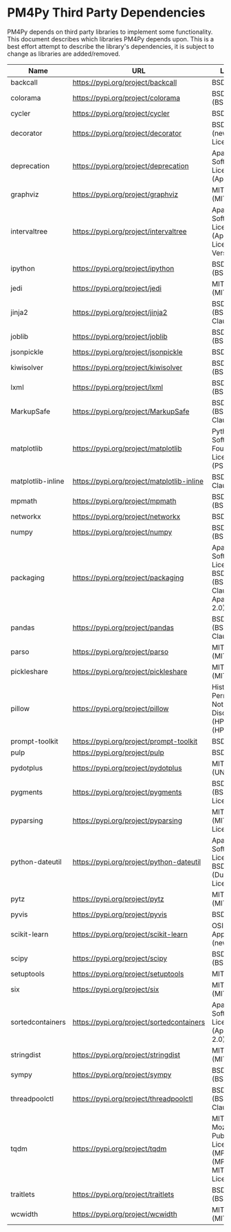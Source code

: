 # PM4Py Third Party Dependencies

PM4Py depends on third party libraries to implement some functionality. This document describes which libraries
PM4Py depends upon. This is a best effort attempt to describe the library's dependencies, it is subject to change as
libraries are added/removed.

| Name | URL | License | Version |
| --------------------------- | ------------------------------------------------------------ | --------------------------- | ------------------- |
| backcall | https://pypi.org/project/backcall | BSD License | 0.2.0 |
| colorama | https://pypi.org/project/colorama | BSD License (BSD) | 0.4.4 |
| cycler | https://pypi.org/project/cycler | BSD | 0.10.0 |
| decorator | https://pypi.org/project/decorator | BSD License (new BSD License) | 5.0.9 |
| deprecation | https://pypi.org/project/deprecation | Apache Software License (Apache 2) | 2.1.0 |
| graphviz | https://pypi.org/project/graphviz | MIT License (MIT) | 0.17 |
| intervaltree | https://pypi.org/project/intervaltree | Apache Software License (Apache License, Version 2.0) | 3.1.0 |
| ipython | https://pypi.org/project/ipython | BSD License (BSD) | 7.27.0 |
| jedi | https://pypi.org/project/jedi | MIT License (MIT) | 0.18.0 |
| jinja2 | https://pypi.org/project/jinja2 | BSD License (BSD-3-Clause) | 3.0.1 |
| joblib | https://pypi.org/project/joblib | BSD License (BSD) | 1.0.1 |
| jsonpickle | https://pypi.org/project/jsonpickle | BSD License | 2.0.0 |
| kiwisolver | https://pypi.org/project/kiwisolver | BSD License (BSD) | 1.3.2 |
| lxml | https://pypi.org/project/lxml | BSD License (BSD) | 4.6.3 |
| MarkupSafe | https://pypi.org/project/MarkupSafe | BSD License (BSD-3-Clause) | 2.0.1 |
| matplotlib | https://pypi.org/project/matplotlib | Python Software Foundation License (PSF) | 3.5.0b1 |
| matplotlib-inline | https://pypi.org/project/matplotlib-inline | BSD 3-Clause | 0.1.3 |
| mpmath | https://pypi.org/project/mpmath | BSD License (BSD) | 1.2.1 |
| networkx | https://pypi.org/project/networkx | BSD License | 2.6.2 |
| numpy | https://pypi.org/project/numpy | BSD License (BSD) | 1.21.2 |
| packaging | https://pypi.org/project/packaging | Apache Software License, BSD License (BSD-2-Clause or Apache-2.0) | 21.0 |
| pandas | https://pypi.org/project/pandas | BSD License (BSD-3-Clause) | 1.3.2 |
| parso | https://pypi.org/project/parso | MIT License (MIT) | 0.8.2 |
| pickleshare | https://pypi.org/project/pickleshare | MIT License (MIT) | 0.7.5 |
| pillow | https://pypi.org/project/pillow | Historical Permission Notice and Disclaimer (HPND) (HPND) | 8.3.2 |
| prompt-toolkit | https://pypi.org/project/prompt-toolkit | BSD License | 3.0.20 |
| pulp | https://pypi.org/project/pulp | BSD License | 2.1 |
| pydotplus | https://pypi.org/project/pydotplus | MIT License (UNKNOWN) | 2.0.2 |
| pygments | https://pypi.org/project/pygments | BSD License (BSD License) | 2.10.0 |
| pyparsing | https://pypi.org/project/pyparsing | MIT License (MIT License) | 3.0.0b3 |
| python-dateutil | https://pypi.org/project/python-dateutil | Apache Software License, BSD License (Dual License) | 2.8.2 |
| pytz | https://pypi.org/project/pytz | MIT License (MIT) | 2021.1 |
| pyvis | https://pypi.org/project/pyvis | BSD | 0.1.9 |
| scikit-learn | https://pypi.org/project/scikit-learn | OSI Approved (new BSD) | 1.0rc1 |
| scipy | https://pypi.org/project/scipy | BSD License (BSD) | 1.7.1 |
| setuptools | https://pypi.org/project/setuptools | MIT License | 58.0.3 |
| six | https://pypi.org/project/six | MIT License (MIT) | 1.16.0 |
| sortedcontainers | https://pypi.org/project/sortedcontainers | Apache Software License (Apache 2.0) | 2.4.0 |
| stringdist | https://pypi.org/project/stringdist | MIT License (MIT) | 1.0.9 |
| sympy | https://pypi.org/project/sympy | BSD License (BSD) | 1.8 |
| threadpoolctl | https://pypi.org/project/threadpoolctl | BSD License (BSD-3-Clause) | 2.2.0 |
| tqdm | https://pypi.org/project/tqdm | MIT License, Mozilla Public License 2.0 (MPL 2.0) (MPLv2.0, MIT Licences) | 4.62.2 |
| traitlets | https://pypi.org/project/traitlets | BSD License (BSD) | 5.1.0 |
| wcwidth | https://pypi.org/project/wcwidth | MIT License (MIT) | 0.2.5 |
